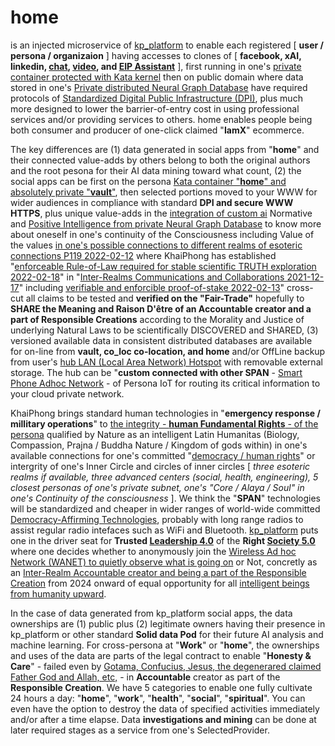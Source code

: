 # home

is an injected microservice of <a href="https://github.com/khaiphong/kp_platform/" target="_blank">kp_platform</a> to enable each registered [ <b>user / persona / organizaion</b> ] having accesses to clones of [ <b>facebook, xAI, linkedin, <a href="https://github.com/khaiphong/chat/" target="_blank">chat</a>, <a href="https://github.com/khaiphong/video/" target="_blank">video</a>, and <a href="https://github.com/khaiphong/eip/" target="_blank">EIP Assistant</a></b> ], first running in one's <a href="https://www.youtube.com/watch?v=-9LtBfwj03Y" target="_blank">private container protected with Kata kernel</a> then on public domain where data stored in one's <a href="https://github.com/khaiphong/db/" target="_blank">Private distributed Neural Graph Database</a> have required protocols of <a href="https://www.ndtv.com/india-news/g20-declaration-significance-of-digital-public-infrastructure-explained-4375793" target="_blank">Standardized Digital Public Infrastructure (DPI)</a>, plus much more designed to lower the barrier-of-entry cost in using professional services and/or providing services to others. home enables people being both consumer and producer of one-click claimed "<b>IamX</b>" ecommerce.

The key differences are (1) data generated in social apps from "<b>home</b>" and their connected value-adds by others belong to both the original authors and the root pesona for their AI data mining toward what count, (2) the social apps can be first on the persona <a href="https://katacontainers.io/collateral/kata-containers-ant-group_whitepaper.pdf" target="_blank">Kata container "<b>home</b>" and absolutely private "<b>vault</b>"</a>, then selected portions moved to your WWW for wider audiences in compliance with standard <b>DPI and secure WWW HTTPS</b>, plus unique value-adds in the <a href="https://github.com/khaiphong/ai/" target="_blank">integration of custom ai</a> Normative and <a href="https://github.com/khaiphong/db/" target="_blank">Positive Intelligence from private Neural Graph Database</a> to know more about oneself in one's continuity of the Consciousness including Value of the values <a href="https://www.youtube.com/watch?v=_zVVaV4bfqo" target="_blank">in one's possible connections to different realms of esoteric connections P119 2022-02-12</a> where KhaiPhong has established "<a href="https://www.youtube.com/watch?v=4RF0OFQ4J9I" target="_blank">enforceable Rule-of-Law required for stable scientific TRUTH exploration 2022-02-18</a>" in "<a href="https://www.youtube.com/watch?v=4Wk2obku9Lk" target="_blank">Inter-Realms Communications and Collaborations 2021-12-17</a>" including <a href="https://www.youtube.com/watch?v=yxSY-e75Ohg" target="_blank">verifiable and enforcible proof-of-stake 2022-02-13</a>" cross-cut all claims to be tested and <b>verified on the "Fair-Trade"</b> hopefully to <b>SHARE the Meaning and Raison D'être of an Accountable creator and a part of Responsible Creations</b> according to the Morality and Justice of underlying Natural Laws to be scientifically DISCOVERED and SHARED, (3) versioned available data in consistent distributed databases are available for on-line from <b>vault, co_loc co-location, and home</b> and/or OffLine backup from user's <a href="https://github.com/khaiphong/hub/" target="_blank">hub LAN (Local Area Network) Hotspot</a> with removable external storage. The hub can be "<b>custom connected with other SPAN</b> - <a href="https://www.youtube.com/watch?v=xDGTFCPjMek" target="_blank">Smart Phone Adhoc Network</a> - of Persona IoT for routing its critical information to your cloud private network.

KhaiPhong brings standard human technologies in "<b>emergency response / millitary operations</b>" to <a href="https://blog.khaiphong.io/2023/09/list-of-figures-and-tables.html#Figure_11.1" target="_blank">the integrity - <b>human Fundamental Rights</b> - of the persona</a> qualified by Nature as an intelligent Latin Humanitas (Biology, Compassion, Prajna / Buddha Nature / Kingdom of gods within) in one's available connections for one's committed "<a href="https://www.un.org/en/about-us/universal-declaration-of-human-rights" target="_blank">democracy / human rights</a>" or intergrity of one's Inner Circle and circles of inner circles [ <i>three esoteric realms if available, three advanced centers (social, health, engineering), 5 closest personas of one's private subnet, one's "Core / Alaya / Soul" in one's Continuity of the consciousness</i> ]. We think the "<b>SPAN</b>" technologies will be standardized and cheaper in wider ranges of world-wide committed <a href="https://www.youtube.com/watch?v=YVV09S5MDeQ" target="_blank">Democracy-Affirming Technologies</a>, probably with long range radios to assist regular radio intefaces such as WiFi and Bluetooth. <a href="https://github.com/khaiphong/kp_platform/" target="_blank">kp_platform</a> puts one in the driver seat for <b>Trusted <a href="https://news.cgtn.com/news/2019-07-04/What-did-we-truly-learn-from-Summer-Davos-2019--I22Q4c5yQ8/index.html" target="_blank">Leadership 4.0</a></b> of the <b>Right <a href="https://news.cgtn.com/news/2019-06-28/What-is-Society-5-0-at-the-G20-summit--HT4YQ8BXlC/index.html" target="_blank">Society 5.0</a></b> where one decides whether to anonymously join the <a href="https://www.techtarget.com/searchmobilecomputing/definition/ad-hoc-network" target="_blank">Wireless Ad hoc Network (WANET) to quietly observe what is going on</a> or Not, concretly as an <a href="https://www.youtube.com/watch?v=fa4OhhEFuh4" target="_blank">Inter-Realm Accountable creator and being a part of the Responsible Creation</a> from 2024 onward of equal opportunity for all <a href="https://blog.khaiphong.io/2023/09/fibonacci-layered-inner-space.html#Section_4" target="_blank">intelligent beings from humanity upward</a>.

In the case of data generated from kp_platform social apps, the data ownerships are (1) public plus (2) legitimate owners having their presence in kp_platform or other standard <b>Solid data Pod</b> for their future AI analysis and machine learning. For cross-persona at "<b>Work</b>" or "<b>home</b>", the ownerships and uses of the data are parts of the legal contract to enable "<b>Honesty &amp; Care</b>" - failed even by <a href="https://blog.khaiphong.io/2023/09/truth-and-all-isms.html#Section_1" target="_blank">Gotama, Confucius, Jesus, the degenerared claimed Father God and Allah, etc,</a> - in <b>Accountable</b> creator as  part of the <b>Responsible Creation</b>. We have 5 categories to enable one fully cultivate 24 hours a day: "<b>home</b>", "<b>work</b>", "<b>health</b>", "<b>social</b>", "<b>spiritual</b>". You can even have the option to destroy the data of specified activities immediately and/or after a time elapse.  Data <b>investigations and mining</b> can be done at later required stages as a service from one's SelectedProvider.

